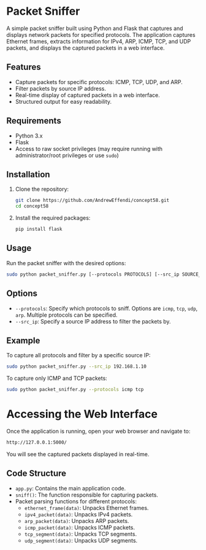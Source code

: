 # Packet Sniffer

A simple packet sniffer built using Python and Flask that captures and displays network packets for specified protocols. The application captures Ethernet frames, extracts information for IPv4, ARP, ICMP, TCP, and UDP packets, and displays the captured packets in a web interface.

## Features

- Capture packets for specific protocols: ICMP, TCP, UDP, and ARP.
- Filter packets by source IP address.
- Real-time display of captured packets in a web interface.
- Structured output for easy readability.

## Requirements

- Python 3.x
- Flask
- Access to raw socket privileges (may require running with administrator/root privileges or use `sudo`)

## Installation

1. Clone the repository:

   ```bash
   git clone https://github.com/AndrewEffendi/concept58.git
   cd concept58
   ```
2. Install the required packages:

   ```bash
   pip install flask
   ```
## Usage
Run the packet sniffer with the desired options:

   ```bash
   sudo python packet_sniffer.py [--protocols PROTOCOLS] [--src_ip SOURCE_IP]
   ```
## Options

- `--protocols`: Specify which protocols to sniff. Options are `icmp`, `tcp`, `udp`, `arp`. Multiple protocols can be specified.
- `--src_ip`: Specify a source IP address to filter the packets by.

## Example

To capture all protocols and filter by a specific source IP:

```bash
sudo python packet_sniffer.py --src_ip 192.168.1.10
```
To capture only ICMP and TCP packets:
```bash
sudo python packet_sniffer.py --protocols icmp tcp
```

# Accessing the Web Interface
Once the application is running, open your web browser and navigate to:
```bash
http://127.0.0.1:5000/
```
You will see the captured packets displayed in real-time.

## Code Structure

- `app.py`: Contains the main application code.
- `sniff()`: The function responsible for capturing packets.
- Packet parsing functions for different protocols:
  - `ethernet_frame(data)`: Unpacks Ethernet frames.
  - `ipv4_packet(data)`: Unpacks IPv4 packets.
  - `arp_packet(data)`: Unpacks ARP packets.
  - `icmp_packet(data)`: Unpacks ICMP packets.
  - `tcp_segment(data)`: Unpacks TCP segments.
  - `udp_segment(data)`: Unpacks UDP segments.
